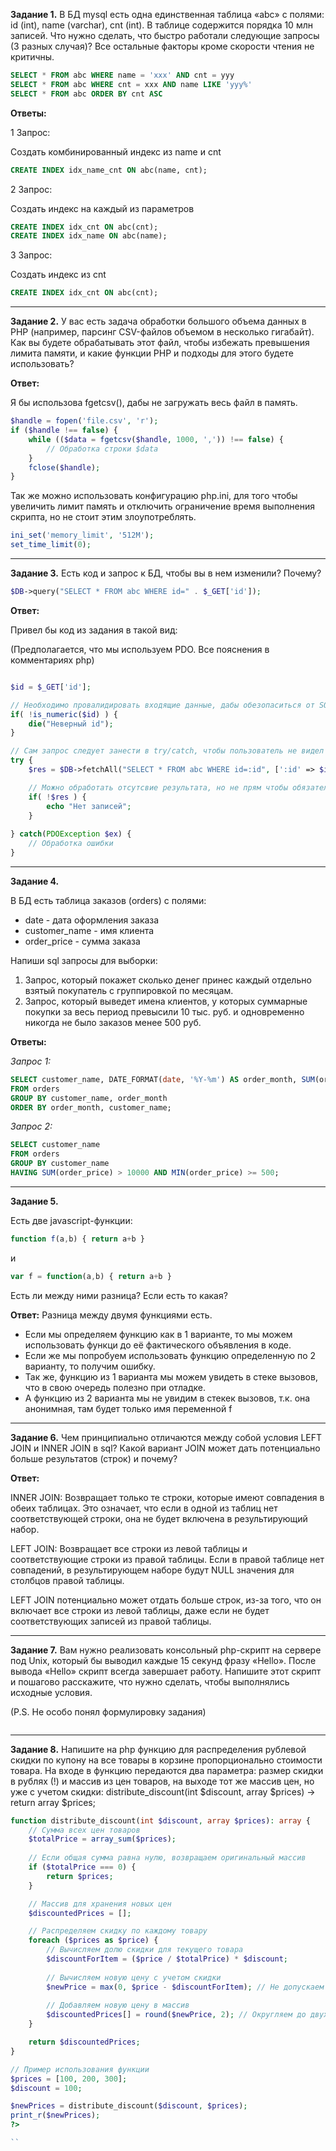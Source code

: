 **Задание 1.** В БД mysql  есть одна единственная таблица «abc» с полями: id (int), name (varchar), cnt (int). В таблице содержится порядка 10 млн записей. Что нужно сделать, что быстро работали следующие запросы (3 разных случая)? Все остальные факторы кроме скорости чтения не критичны.

```sql
SELECT * FROM abc WHERE name = 'xxx' AND cnt = yyy
SELECT * FROM abc WHERE cnt = xxx AND name LIKE 'yyy%'
SELECT * FROM abc ORDER BY cnt ASC
```

**Ответы:**

1 Запрос:

Создать комбинированный индекс из name и cnt 

```sql
CREATE INDEX idx_name_cnt ON abc(name, cnt);
```

2 Запрос:

Создать индекс на каждый из параметров

```sql
CREATE INDEX idx_cnt ON abc(cnt);
CREATE INDEX idx_name ON abc(name);
```

3 Запрос:

Создать индекс из cnt

```sql
CREATE INDEX idx_cnt ON abc(cnt);
```

---

**Задание 2.**  У вас есть задача обработки большого объема данных в PHP (например, парсинг CSV-файлов объемом в несколько гигабайт). Как вы будете обрабатывать этот файл, чтобы избежать превышения лимита памяти, и какие функции PHP и подходы для этого будете использовать?

**Ответ:**

Я бы использова fgetcsv(), дабы не загружать весь файл в память.

```php
$handle = fopen('file.csv', 'r');
if ($handle !== false) {
    while (($data = fgetcsv($handle, 1000, ',')) !== false) {
        // Обработка строки $data
    }
    fclose($handle);
}
```

Так же можно использовать конфигурацию php.ini, для того чтобы увеличить лимит память и отключить ограничение время выполнения скрипта, но не стоит этим злоупотреблять.

```php
ini_set('memory_limit', '512M');
set_time_limit(0);
```

---

**Задание 3.** Есть код и запрос к БД, чтобы вы в нем изменили? Почему?
```php
$DB->query("SELECT * FROM abc WHERE id=" . $_GET['id']);
```

**Ответ:**

Привел бы код из задания в такой вид: 

(Предполагается, что мы используем PDO. Все пояснения в комментариях php)

```php

$id = $_GET['id'];

// Необходимо провалидировать входящие данные, дабы обезопаситься от SQL-иньекции
if( !is_numeric($id) ) {
    die("Неверный id");
}

// Сам запрос следует занести в try/catch, чтобы пользователь не видел ошибок в случае возникновения таковых при выполнении запроса
try {
    $res = $DB->fetchAll("SELECT * FROM abc WHERE id=:id", [':id' => $id]);

    // Можно обработать отсутсвие результата, но не прям чтобы обязательно
    if( !$res ) {
        echo "Нет записей";
    }
    
} catch(PDOException $ex) {
    // Обработка ошибки
}

```

---

**Задание 4.**

В БД есть таблица заказов (orders) с полями:

- date - дата оформления заказа
- customer_name - имя клиента
- order_price - сумма заказа
 
Напиши sql запросы для выборки:
1. Запрос, который покажет сколько денег принес каждый отдельно взятый покупатель с группировкой по месяцам.
2. Запрос, который выведет  имена клиентов, у которых суммарные покупки за весь период превысили 10 тыс. руб. и одновременно никогда не было заказов менее 500 руб.

**Ответы:**

_Запрос 1:_

```sql
SELECT customer_name, DATE_FORMAT(date, '%Y-%m') AS order_month, SUM(order_price) AS total_amount
FROM orders
GROUP BY customer_name, order_month
ORDER BY order_month, customer_name;
```

_Запрос 2:_

```sql
SELECT customer_name
FROM orders
GROUP BY customer_name
HAVING SUM(order_price) > 10000 AND MIN(order_price) >= 500;
```

---

**Задание 5.**

Есть две javascript-функции:
```js
function f(a,b) { return a+b }
```
и
```js
var f = function(a,b) { return a+b }
```
Есть ли между ними разница? Если есть то какая?

**Ответ:** Разница между двумя функциями есть.

- Если мы определяем функцию как в 1 варианте, то мы можем использовать функци до её фактического объявления в коде.
- Если же мы попробуем использовать функцию определенную по 2 варианту, то получим ошибку.
- Так же, функцию из 1 варианта мы можем увидеть в стеке вызовов, что в свою очередь полезно при отладке.
- А функцию из 2 варианта мы не увидим в стекек вызовов, т.к. она анонимная, там будет только имя переменной f 

---

**Задание 6.** Чем принципиально отличаются между собой условия LEFT JOIN и INNER JOIN в sql? Какой вариант JOIN может дать потенциально больше результатов (строк) и почему?

**Ответ:**

INNER JOIN: Возвращает только те строки, которые имеют совпадения в обеих таблицах. Это означает, что если в одной из таблиц нет соответствующей строки, она не будет включена в результирующий набор.

LEFT JOIN: Возвращает все строки из левой таблицы и соответствующие строки из правой таблицы. Если в правой таблице нет совпадений, в результирующем наборе будут NULL значения для столбцов правой таблицы.

LEFT JOIN потенциально может отдать больше строк, из-за того, что он включает все строки из левой таблицы, даже если не будет соответствующих записей из правой таблицы.

---

**Задание 7.** Вам нужно реализовать консольный php-скрипт на сервере под Unix, который бы выводил каждые 15 секунд фразу «Hello». После вывода «Hello» скрипт всегда завершает работу. Напишите этот скрипт и пошагово расскажите, что нужно сделать, чтобы выполнялись исходные условия. 

(P.S. Не особо понял формулировку задания)

```php

```

---

**Задание  8.** Напишите на php функцию для распределения рублевой скидки по купону на все товары в корзине пропорционально стоимости товара. На входе в функцию передаются два параметра: размер скидки в рублях (!) и массив из цен товаров, на выходе тот же массив цен, но уже с учетом скидки: distribute_discount(int $discount, array $prices) → return array $prices;

```php
function distribute_discount(int $discount, array $prices): array {
    // Сумма всех цен товаров
    $totalPrice = array_sum($prices);
    
    // Если общая сумма равна нулю, возвращаем оригинальный массив
    if ($totalPrice === 0) {
        return $prices;
    }

    // Массив для хранения новых цен
    $discountedPrices = [];

    // Распределяем скидку по каждому товару
    foreach ($prices as $price) {
        // Вычисляем долю скидки для текущего товара
        $discountForItem = ($price / $totalPrice) * $discount;
        
        // Вычисляем новую цену с учетом скидки
        $newPrice = max(0, $price - $discountForItem); // Не допускаем отрицательных цен
        
        // Добавляем новую цену в массив
        $discountedPrices[] = round($newPrice, 2); // Округляем до двух знаков после запятой
    }

    return $discountedPrices;
}

// Пример использования функции
$prices = [100, 200, 300];
$discount = 100;

$newPrices = distribute_discount($discount, $prices);
print_r($newPrices);
?>

``
